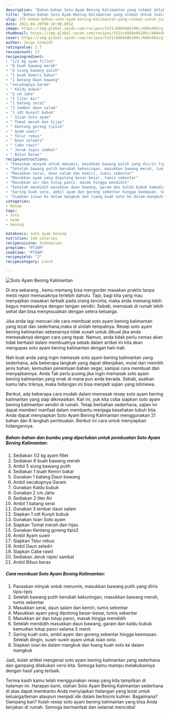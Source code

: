```yaml
---
description: "Bahan-bahan Soto Ayam Bening Kalimantan yang nikmat Untuk Jualan"
title: "Bahan-bahan Soto Ayam Bening Kalimantan yang nikmat Untuk Jualan"
slug: 375-bahan-bahan-soto-ayam-bening-kalimantan-yang-nikmat-untuk-jualan
date: 2021-04-20T08:18:00.891Z
image: https://img-global.cpcdn.com/recipes/5321c6869e86100c/680x482cq70/soto-ayam-bening-kalimantan-foto-resep-utama.jpg
thumbnail: https://img-global.cpcdn.com/recipes/5321c6869e86100c/680x482cq70/soto-ayam-bening-kalimantan-foto-resep-utama.jpg
cover: https://img-global.cpcdn.com/recipes/5321c6869e86100c/680x482cq70/soto-ayam-bening-kalimantan-foto-resep-utama.jpg
author: Jorge Schmidt
ratingvalue: 3.7
reviewcount: 13
recipeingredient:
- "1/2 kg ayam fillet"
- "6 buah bawang merah"
- "5 siung bawang putih"
- "1 buah Kemiri bakar"
- "1 batang Daun bawang"
- "secukupnya Garam"
- " Kaldu bubuk"
- "2 cm Jahe"
- "2 liter Air"
- "1 batang serai"
- "3 lembar daun salam"
- "1 sdt Kunyit bubuk"
- " Isian Soto ayam"
- " Tomat merah dan hijau"
- " Kentang goreng tipis2"
- " Ayam suwir"
- " Telur rebus"
- " Daun seledri"
- " Cabe rawit"
- " Jeruk nipis sambal"
- " Bihun beras"
recipeinstructions:
- "Panaskan minyak untuk menumis, masukkan bawang putih yang diiris tipis-tipis"
- "Setelah bawang putih berubah kekuningan, masukkan bawang merah, tumis sebentar"
- "Masukkan serai, daun salam dan kemiri, tumis sebentar"
- "Masukkan ayam yang dipotong besar-besar, tumis sebentar"
- "Masukkan air dan tutup panci, masak hingga mendidih"
- "Setelah mendidih masukkan daun bawang, garam dan kaldu bubuk kemudian tutup panci selama 5 menit."
- "Saring kuah soto, ambil ayam dan goreng sebentar hingga keemasan. Setelah dingin, suwir-suwir ayam untuk isian soto."
- "Siapkan isian ke dalam mangkuk dan tuang kuah soto ke dalam mangkuk"
categories:
- Resep
tags:
- soto
- ayam
- bening

katakunci: soto ayam bening 
nutrition: 144 calories
recipecuisine: Indonesian
preptime: "PT30M"
cooktime: "PT56M"
recipeyield: "2"
recipecategory: Lunch

---
```



![Soto Ayam Bening Kalimantan](https://img-global.cpcdn.com/recipes/5321c6869e86100c/680x482cq70/soto-ayam-bening-kalimantan-foto-resep-utama.jpg)

Di era  sekarang , kamu memang bisa mengorder masakan praktis tanpa mesti repot memasaknya terlebih dahulu. Tapi, bagi kita yang mau menyajikan masakan terbaik pada orang tercinta, maka anda memang lebih bagus memasaknya dengan tangan sendiri. Sebab, memasak di rumah lebih sehat dan bisa menyesuaikan dengan selera keluarga.

Jika anda lagi mencari ide cara membuat soto ayam bening kalimantan yang lezat dan sederhana,maka di sinilah tempatnya. Resep soto ayam bening kalimantan  sebenarnya tidak susah untuk dibuat jika anda memasaknya dengan cara yang tepat. Namun, anda tidak perlu cemas akan tidak berhasil dalam membuatnya 
sebab dalam artikel ini kita akan mengupas soto ayam bening kalimantan dengan hati-hati.  



Nah buat anda yang ingin memasak soto ayam bening kalimantan yang sederhana, ada beberapa langkah yang dapat dikerjakan, mulai dari memilih jenis bahan, kemudian penentuan bahan segar, sampai cara membuat dan menyajikannya. Anda Tak perlu pusing jika ingin memasak soto ayam bening kalimantan yang enak di mana pun anda berada. Sebab, asalkan kamu  tahu triknya, maka hidangan ini bisa menjadi sajian yang istimewa.

Berikut, ada beberapa cara mudah dalam memasak resep soto ayam bening kalimantan yang siap dikreasikan. Kali ini, yuk kita coba siapkan soto ayam bening kalimantan sendiri di rumah. Tetap berbahan sederhana, sajian ini dapat memberi manfaat dalam membantu menjaga kesehatan tubuh kita. Anda dapat menyiapkan Soto Ayam Bening Kalimantan menggunakan 21 bahan dan 8 langkah pembuatan. Berikut ini cara untuk menyiapkan hidangannya.

<!--inarticleads1-->

##### Bahan-bahan dan bumbu yang diperlukan untuk pembuatan Soto Ayam Bening Kalimantan:

1. Sediakan 1/2 kg ayam fillet
1. Sediakan 6 buah bawang merah
1. Ambil 5 siung bawang putih
1. Sediakan 1 buah Kemiri bakar
1. Gunakan 1 batang Daun bawang
1. Ambil secukupnya Garam
1. Gunakan  Kaldu bubuk
1. Gunakan 2 cm Jahe
1. Sediakan 2 liter Air
1. Ambil 1 batang serai
1. Gunakan 3 lembar daun salam
1. Siapkan 1 sdt Kunyit bubuk
1. Gunakan  Isian Soto ayam
1. Siapkan  Tomat merah dan hijau
1. Gunakan  Kentang goreng tipis2
1. Ambil  Ayam suwir
1. Siapkan  Telur rebus
1. Ambil  Daun seledri
1. Siapkan  Cabe rawit
1. Sediakan  Jeruk nipis/ sambal
1. Ambil  Bihun beras




<!--inarticleads2-->

##### Cara membuat Soto Ayam Bening Kalimantan:

1. Panaskan minyak untuk menumis, masukkan bawang putih yang diiris tipis-tipis
1. Setelah bawang putih berubah kekuningan, masukkan bawang merah, tumis sebentar
1. Masukkan serai, daun salam dan kemiri, tumis sebentar
1. Masukkan ayam yang dipotong besar-besar, tumis sebentar
1. Masukkan air dan tutup panci, masak hingga mendidih
1. Setelah mendidih masukkan daun bawang, garam dan kaldu bubuk kemudian tutup panci selama 5 menit.
1. Saring kuah soto, ambil ayam dan goreng sebentar hingga keemasan. Setelah dingin, suwir-suwir ayam untuk isian soto.
1. Siapkan isian ke dalam mangkuk dan tuang kuah soto ke dalam mangkuk




Jadi, itulah artikel mengenai  soto ayam bening kalimantan  yang sederhana dan gampang dilakukan versi kita. Semoga kamu mampu melakukannya dengan hasil yang terbaik. 

Terima kasih kamu telah menggunakan resep yang kita tampilkan di halaman ini. Harapan kami, olahan  Soto Ayam Bening Kalimantan sederhana di atas dapat membantu Anda menyiapkan hidangan yang lezat untuk keluarga/teman ataupun menjadi ide dalam berbisnis kuliner. Bagaimana? Gampang kan? Itulah resep soto ayam bening kalimantan yang bisa Anda kerjakan di rumah. Semoga bermanfaat dan selamat mencoba!

